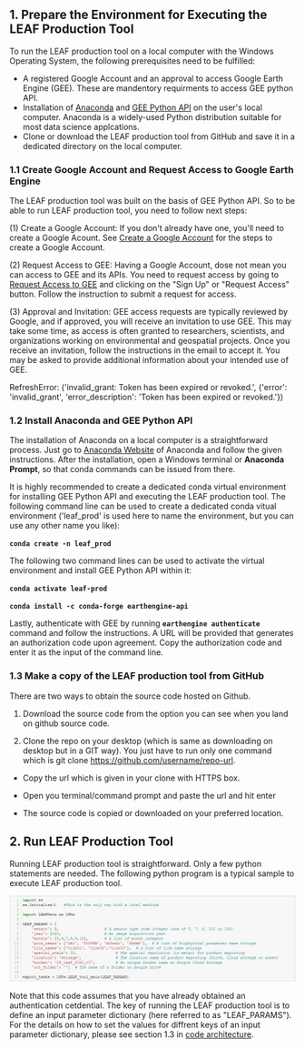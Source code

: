 ## 1. Prepare the Environment for Executing the LEAF Production Tool

To run the LEAF production tool on a local computer with the Windows Operating System, the following prerequisites need to be fulfilled:

*  A registered Google Account and an approval to access Google Earth Engine (GEE). These are mandentory requirments to access GEE python API.
*  Installation of [Anaconda](https://www.anaconda.com/) and [GEE Python API](https://developers.google.com/earth-engine/tutorials/community/intro-to-python-api-guiattard) on the user's local computer. Anaconda is a widely-used Python distribution suitable for most data science applcations.
* Clone or download the LEAF production tool from GitHub and save it in a dedicated directory on the local computer. 

### 1.1 Create Google Account and Request Access to Google Earth Engine
The LEAF production tool was built on the basis of GEE Python API. So to be able to run LEAF production tool, you need to follow next steps:

(1) Create a Google Account: If you don't already have one, you'll need to create a Google Acount. See [Create a Google Account](https://cloud.google.com/apigee/docs/hybrid/v1.1/precog-gcpaccount) for the steps to create a Google Account.

(2) Request Access to GEE: Having a Google Account, dose not mean you can access to GEE and its APIs. You need to request access by going to [Request Access to GEE](https://earthengine.google.com/) and clicking on the "Sign Up" or "Request Access" button. Follow the instruction to submit a request for access. 

(3) Approval and Invitation: GEE access requests are typically reviewed by Google, and if approved, you will receive an invitation to use GEE. This may take some time, as access is often granted to researchers, scientists, and organizations working on environmental and geospatial projects. Once you receive an invitation, follow the instructions in the email to accept it. You may be asked to provide additional information about your intended use of GEE.

RefreshError: ('invalid_grant: Token has been expired or revoked.', {'error': 'invalid_grant', 'error_description': 'Token has been expired or revoked.'})

### 1.2 Install Anaconda and GEE Python API
The installation of Anaconda on a local computer is a straightforward process. Just go to [Anaconda Website](https://www.anaconda.com/) of Anaconda and follow the given instructions. After the installation, open a Windows terminal or **Anaconda Prompt**, so that conda commands can be issued from there. 

It is highly recommended to create a dedicated conda virtual environment for installing GEE Python API and executing the LEAF production tool. The following command line can be used to create a dedicated conda vitual environment ('leaf_prod' is used here to name the environment, but you can use any other name you like):

**`conda create -n leaf_prod`**

The following two command lines can be used to activate the virtual environment and install GEE Python API within it:

**`conda activate leaf-prod`**

**`conda install -c conda-forge earthengine-api`**

Lastly, authenticate with GEE by running **`earthengine authenticate`** command and follow the instructions. A URL will be provided that generates an authorization code upon agreement. Copy the authorization code and enter it as the input of the command line.

### 1.3 Make a copy of the LEAF production tool from GitHub
There are two ways to obtain the source code hosted on Github.

1. Download the source code from the option you can see when you land on github source code.

2. Clone the repo on your desktop (which is same as downloading on desktop but in a GIT way). You just have to run only one command which is git clone https://github.com/username/repo-url.
* Copy the url which is given in your clone with HTTPS box.

* Open you terminal/command prompt and paste the url and hit enter

* The source code is copied or downloaded on your preferred location.

## 2. Run LEAF Production Tool
 
Running LEAF production tool is straightforward. Only a few python statements are needed. The following python program is a typical sample to execute LEAF production tool.

![](/wiki_images/leaf_tool_code.jpg)

Note that this code assumes that you have already obtained an authentication cetdential. The key of running the LEAF production tool is to define an input parameter dictionary (here referred to as "LEAF_PARAMS"). For the details on how to set the values for diffrent keys of an input parameter dictionary, please see section 1.3 in [code architecture](/docs/code_architecture.md).

